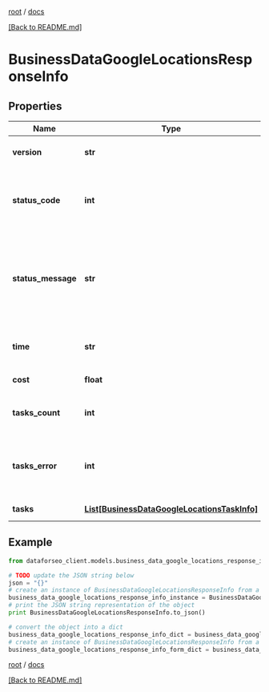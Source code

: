 [root](./../ "root") / [docs](./ "docs")

[[Back to README.md]](./../README.md "[Back to README.md]")

# BusinessDataGoogleLocationsResponseInfo

## Properties

Name | Type | Description | Notes
------------ | ------------- | ------------- | -------------
**version** | **str** | the current version of the API | [optional]
**status_code** | **int** | general status code you can find the full list of the response codes here | [optional]
**status_message** | **str** | general informational message you can find the full list of general informational messages here | [optional]
**time** | **str** | total execution time, seconds | [optional]
**cost** | **float** | total tasks cost, USD | [optional]
**tasks_count** | **int** | the number of tasks in the tasks array | [optional]
**tasks_error** | **int** | the number of tasks in the tasks array returned with an error | [optional]
**tasks** | [**List[BusinessDataGoogleLocationsTaskInfo]**](BusinessDataGoogleLocationsTaskInfo.md) | array of tasks | [optional]

## Example

```python
from dataforseo_client.models.business_data_google_locations_response_info import BusinessDataGoogleLocationsResponseInfo

# TODO update the JSON string below
json = "{}"
# create an instance of BusinessDataGoogleLocationsResponseInfo from a JSON string
business_data_google_locations_response_info_instance = BusinessDataGoogleLocationsResponseInfo.from_json(json)
# print the JSON string representation of the object
print BusinessDataGoogleLocationsResponseInfo.to_json()

# convert the object into a dict
business_data_google_locations_response_info_dict = business_data_google_locations_response_info_instance.to_dict()
# create an instance of BusinessDataGoogleLocationsResponseInfo from a dict
business_data_google_locations_response_info_form_dict = business_data_google_locations_response_info.from_dict(business_data_google_locations_response_info_dict)
```

  

[root](./../ "root") / [docs](./ "docs")

[[Back to README.md]](./../README.md "[Back to README.md]")